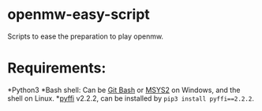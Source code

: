 # openmw-easy-script
Scripts to ease the preparation to play openmw.

# Requirements:

*Python3
*Bash shell: Can be [Git Bash](https://gitforwindows.org/) or [MSYS2](https://www.msys2.org/) on Windows, and the shell on Linux.
*[pyffi](https://github.com/niftools/pyffi) v2.2.2, can be installed by `pip3 install pyffi==2.2.2`.


